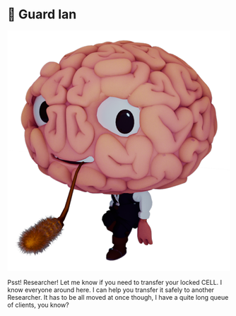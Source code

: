 # 💂 Guard Ian

![](../../../.gitbook/assets/GuardIan.png)

Psst! Researcher! Let me know if you need to transfer your locked CELL. I know everyone around here. I can help you transfer it safely to another Researcher. It has to be all moved at once though, I have a quite long queue of clients, you know?
